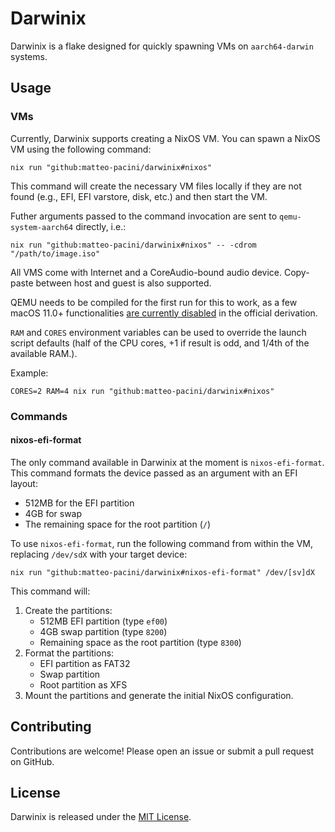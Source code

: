 # Darwinix

Darwinix is a flake designed for quickly spawning VMs on `aarch64-darwin` systems. 

## Usage

### VMs

Currently, Darwinix supports creating a NixOS VM. You can spawn a NixOS VM using the following command:

```
nix run "github:matteo-pacini/darwinix#nixos"
```

This command will create the necessary VM files locally if they are not found (e.g., EFI, EFI varstore, disk, etc.) and then start the VM.

Futher arguments passed to the command invocation are sent to `qemu-system-aarch64` directly, i.e.:

```
nix run "github:matteo-pacini/darwinix#nixos" -- -cdrom "/path/to/image.iso"
```

All VMS come with Internet and a CoreAudio-bound audio device.
Copy-paste between host and guest is also supported.

QEMU needs to be compiled for the first run for this to work, as a few macOS 11.0+ functionalities [are currently disabled](https://github.com/NixOS/nixpkgs/blob/nixos-unstable/pkgs/applications/virtualization/qemu/default.nix#L116-L137) in the official derivation.

`RAM` and `CORES` environment variables can be used to override the launch script defaults (half of the CPU cores, +1 if result is odd, and 1/4th of the available RAM.).

Example:

```
CORES=2 RAM=4 nix run "github:matteo-pacini/darwinix#nixos"
```

### Commands

#### nixos-efi-format

The only command available in Darwinix at the moment is `nixos-efi-format`. This command formats the device passed as an argument with an EFI layout:

- 512MB for the EFI partition
- 4GB for swap
- The remaining space for the root partition (`/`)

To use `nixos-efi-format`, run the following command from within the VM, replacing `/dev/sdX` with your target device:

```
nix run "github:matteo-pacini/darwinix#nixos-efi-format" /dev/[sv]dX
```

This command will:

1. Create the partitions:
    - 512MB EFI partition (type `ef00`)
    - 4GB swap partition (type `8200`)
    - Remaining space as the root partition (type `8300`)
2. Format the partitions:
    - EFI partition as FAT32
    - Swap partition
    - Root partition as XFS
3. Mount the partitions and generate the initial NixOS configuration.

## Contributing

Contributions are welcome! Please open an issue or submit a pull request on GitHub.

## License

Darwinix is released under the [MIT License](LICENSE).
